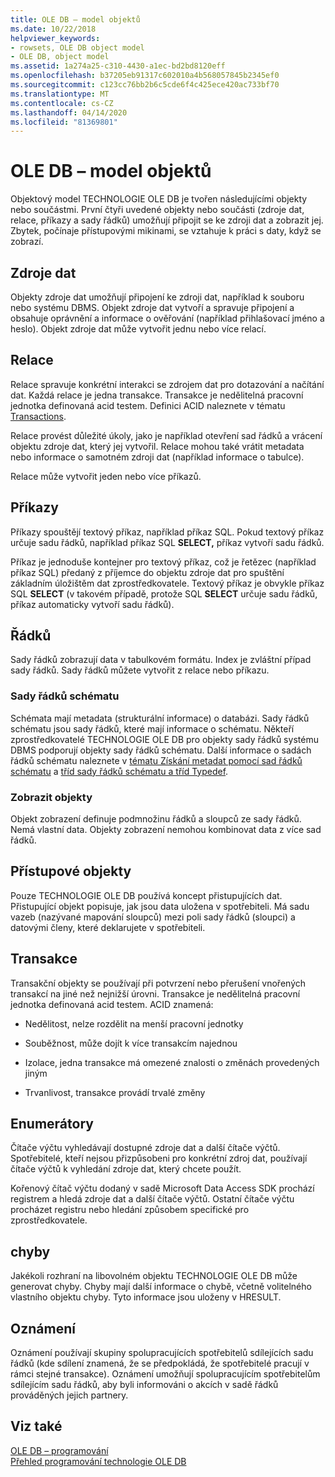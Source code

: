 ```yaml
---
title: OLE DB – model objektů
ms.date: 10/22/2018
helpviewer_keywords:
- rowsets, OLE DB object model
- OLE DB, object model
ms.assetid: 1a274a25-c310-4430-a1ec-bd2bd8120eff
ms.openlocfilehash: b37205eb91317c602010a4b568057845b2345ef0
ms.sourcegitcommit: c123cc76bb2b6c5cde6f4c425ece420ac733bf70
ms.translationtype: MT
ms.contentlocale: cs-CZ
ms.lasthandoff: 04/14/2020
ms.locfileid: "81369801"
---
```

# <a name="ole-db-object-model"></a>OLE DB – model objektů

Objektový model TECHNOLOGIE OLE DB je tvořen následujícími objekty nebo součástmi. První čtyři uvedené objekty nebo součásti (zdroje dat, relace, příkazy a sady řádků) umožňují připojit se ke zdroji dat a zobrazit jej. Zbytek, počínaje přístupovými mikinami, se vztahuje k práci s daty, když se zobrazí.

## <a name="data-sources"></a>Zdroje dat

Objekty zdroje dat umožňují připojení ke zdroji dat, například k souboru nebo systému DBMS. Objekt zdroje dat vytvoří a spravuje připojení a obsahuje oprávnění a informace o ověřování (například přihlašovací jméno a heslo). Objekt zdroje dat může vytvořit jednu nebo více relací.

## <a name="sessions"></a>Relace

Relace spravuje konkrétní interakci se zdrojem dat pro dotazování a načítání dat. Každá relace je jedna transakce. Transakce je nedělitelná pracovní jednotka definovaná acid testem. Definici ACID naleznete v tématu [Transactions](#vcconoledbcomponents_transactions).

Relace provést důležité úkoly, jako je například otevření sad řádků a vrácení objektu zdroje dat, který jej vytvořil. Relace mohou také vrátit metadata nebo informace o samotném zdroji dat (například informace o tabulce).

Relace může vytvořit jeden nebo více příkazů.

## <a name="commands"></a>Příkazy

Příkazy spouštějí textový příkaz, například příkaz SQL. Pokud textový příkaz určuje sadu řádků, například příkaz SQL **SELECT,** příkaz vytvoří sadu řádků.

Příkaz je jednoduše kontejner pro textový příkaz, což je řetězec (například příkaz SQL) předaný z příjemce do objektu zdroje dat pro spuštění základním úložištěm dat zprostředkovatele. Textový příkaz je obvykle příkaz SQL **SELECT** (v takovém případě, protože SQL **SELECT** určuje sadu řádků, příkaz automaticky vytvoří sadu řádků).

## <a name="rowsets"></a>Řádků

Sady řádků zobrazují data v tabulkovém formátu. Index je zvláštní případ sady řádků. Sady řádků můžete vytvořit z relace nebo příkazu.

### <a name="schema-rowsets"></a>Sady řádků schématu

Schémata mají metadata (strukturální informace) o databázi. Sady řádků schématu jsou sady řádků, které mají informace o schématu. Někteří zprostředkovatelé TECHNOLOGIE OLE DB pro objekty sady řádků systému DBMS podporují objekty sady řádků schématu. Další informace o sadách řádků schématu naleznete v [tématu Získání metadat pomocí sad řádků schématu](../../data/oledb/obtaining-metadata-with-schema-rowsets.md) a [tříd sady řádků schématu a tříd Typedef](../../data/oledb/schema-rowset-classes-and-typedef-classes.md).

### <a name="view-objects"></a>Zobrazit objekty

Objekt zobrazení definuje podmnožinu řádků a sloupců ze sady řádků. Nemá vlastní data. Objekty zobrazení nemohou kombinovat data z více sad řádků.

## <a name="accessors"></a>Přístupové objekty

Pouze TECHNOLOGIE OLE DB používá koncept přistupujících dat. Přistupující objekt popisuje, jak jsou data uložena v spotřebiteli. Má sadu vazeb (nazývané mapování sloupců) mezi poli sady řádků (sloupci) a datovými členy, které deklarujete v spotřebiteli.

## <a name="transactions"></a><a name="vcconoledbcomponents_transactions"></a>Transakce

Transakční objekty se používají při potvrzení nebo přerušení vnořených transakcí na jiné než nejnižší úrovni. Transakce je nedělitelná pracovní jednotka definovaná acid testem. ACID znamená:

- Nedělitost, nelze rozdělit na menší pracovní jednotky

- Souběžnost, může dojít k více transakcím najednou

- Izolace, jedna transakce má omezené znalosti o změnách provedených jiným

- Trvanlivost, transakce provádí trvalé změny

## <a name="enumerators"></a>Enumerátory

Čítače výčtu vyhledávají dostupné zdroje dat a další čítače výčtů. Spotřebitelé, kteří nejsou přizpůsobeni pro konkrétní zdroj dat, používají čítače výčtů k vyhledání zdroje dat, který chcete použít.

Kořenový čítač výčtu dodaný v sadě Microsoft Data Access SDK prochází registrem a hledá zdroje dat a další čítače výčtů. Ostatní čítače výčtu procházet registru nebo hledání způsobem specifické pro zprostředkovatele.

## <a name="errors"></a>chyby

Jakékoli rozhraní na libovolném objektu TECHNOLOGIE OLE DB může generovat chyby. Chyby mají další informace o chybě, včetně volitelného vlastního objektu chyby. Tyto informace jsou uloženy v HRESULT.

## <a name="notifications"></a>Oznámení

Oznámení používají skupiny spolupracujících spotřebitelů sdílejících sadu řádků (kde sdílení znamená, že se předpokládá, že spotřebitelé pracují v rámci stejné transakce). Oznámení umožňují spolupracujícím spotřebitelům sdílejícím sadu řádků, aby byli informováni o akcích v sadě řádků prováděných jejich partnery.

## <a name="see-also"></a>Viz také

[OLE DB – programování](../../data/oledb/ole-db-programming.md)<br/>
[Přehled programování technologie OLE DB](../../data/oledb/ole-db-programming-overview.md)
